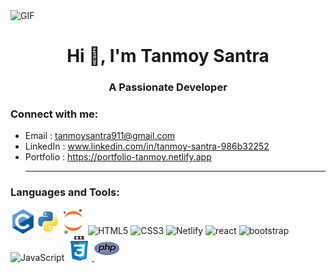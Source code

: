 


<img src="https://www.youtube.com/watch?v=it-jSj7hA_Y&list=PLp2zTInxCVPSO4f1RxgVnUUTgnarc8f2e&index=7" alt="GIF" height="200" />

<h1 align="center">Hi 👋, I'm Tanmoy Santra</h1>
<h3 align="center">A Passionate Developer</h3>

<h3 align="left">Connect with me:</h3>

- Email : <a>tanmoysantra911@gmail.com</a>
- LinkedIn : <a href="https://www.linkedin.com/in/tanmoy-santra-986b32252/)">www.linkedin.com/in/tanmoy-santra-986b32252</a>
- Portfolio : <a href="https://portfolio-tanmoy.netlify.app" target="_blank">https://portfolio-tanmoy.netlify.app</a></h1><hr>

<h3 align="left">Languages and Tools:</h3>

<img src="https://raw.githubusercontent.com/devicons/devicon/master/icons/c/c-original.svg" alt="c" width="40" height="40"/><img src="https://raw.githubusercontent.com/devicons/devicon/master/icons/python/python-original.svg" alt="python" width="40" height="40"/><img src="https://raw.githubusercontent.com/devicons/devicon/master/icons/jupyter/jupyter-original.svg" alt="python" width="40" height="40"/> <img alt="HTML5" src="https://img.shields.io/badge/html5-%23E34F26.svg?&style=for-the-badge&logo=html5&logoColor=white" />    <img alt="CSS3" src="https://img.shields.io/badge/css3-%231572B6.svg?&style=for-the-badge&logo=css3&logoColor=white" />    <img alt="Netlify" src="https://img.shields.io/badge/netlify-%23000000.svg?style=for-the-badge&logo=netlify&logoColor=#00C7B7" />  <img alt="react" src="https://img.shields.io/badge/react-%23000000.svg?&style=for-the-badge&logo=react&logoColor=#00C7B7" />    <img alt="bootstrap" src="https://img.shields.io/badge/bootstrap-%23000000.svg?&style=for-the-badge&logo=bootstrap&logoColor=#00C7B7" />    <img alt="JavaScript" src="https://img.shields.io/badge/javascript-%23323330.svg?&style=for-the-badge&logo=javascript&logoColor=%23F7DF1E" /> </a> <a href="https://nodejs.org" target="_blank" rel="noreferrer">      <img src="https://raw.githubusercontent.com/devicons/devicon/master/icons/css3/css3-original-wordmark.svg" alt="css3" width="40" height="40"/> <img src="https://raw.githubusercontent.com/devicons/devicon/master/icons/php/php-original.svg" alt="php" width="40" height="40"/>




